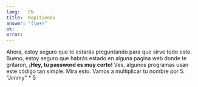 ```yaml
---
lang:   EN
title:  Repitiendo
answer: "(\w+)"
ok:     
error:  
---
```


Ahora, estoy seguro que te estar&aacute;s preguntando para que sirve todo esto. Bueno, estoy seguro que habr&aacute;s estado en alguna
       pagina web donde te gritaron, __&iexcl;Hey, tu password es muy corto!__ Ves, algunos programas
           usan este c&oacute;digo tan simple.
    Mira esto. Vamos a multiplicar tu nombre por 5. 
    "Jimmy" * 5
